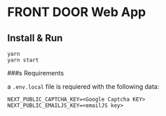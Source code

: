 # FRONT DOOR Web App

## Install & Run
```
yarn
yarn start
```

###s Requirements

a `.env.local` file is requiered with the following data:
```
NEXT_PUBLIC_CAPTCHA_KEY=<Google Captcha KEY>
NEXT_PUBLIC_EMAILJS_KEY=<emailJS key>
```
